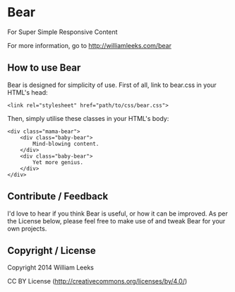 # Bear
For Super Simple Responsive Content

For more information, go to http://williamleeks.com/bear

## How to use Bear

Bear is designed for simplicity of use. First of all, link to bear.css in your HTML's head:

```<link rel="stylesheet" href="path/to/css/bear.css">```

Then, simply utilise these classes in your HTML's body:

    <div class="mama-bear">
    	<div class="baby-bear">
        	Mind-blowing content.
  		</div>
  		<div class="baby-bear">
        	Yet more genius.
  		</div>
    </div>

## Contribute / Feedback

I'd love to hear if you think Bear is useful, or how it can be improved. As per the License below, please feel free to make use of and tweak Bear for your own projects.

## Copyright / License
Copyright 2014 William Leeks

CC BY License (http://creativecommons.org/licenses/by/4.0/)